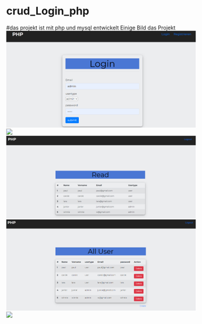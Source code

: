 # crud_Login_php
#das projekt ist mit php und mysql entwickelt
Einige Bild das Projekt
![](bild/bild1.png)
![](bild/bild2.png)
![](bild/bild3.png)
![](bild/bild4.png)
![](bild/bild5.png)
